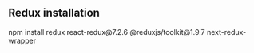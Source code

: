 <h2>Redux installation</h2>
npm install redux react-redux@7.2.6 @reduxjs/toolkit@1.9.7 next-redux-wrapper
